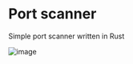 # Port scanner

Simple port scanner written in Rust

![image](https://user-images.githubusercontent.com/61330081/100475073-7a728600-30e2-11eb-8ff9-1b20163749db.png)
